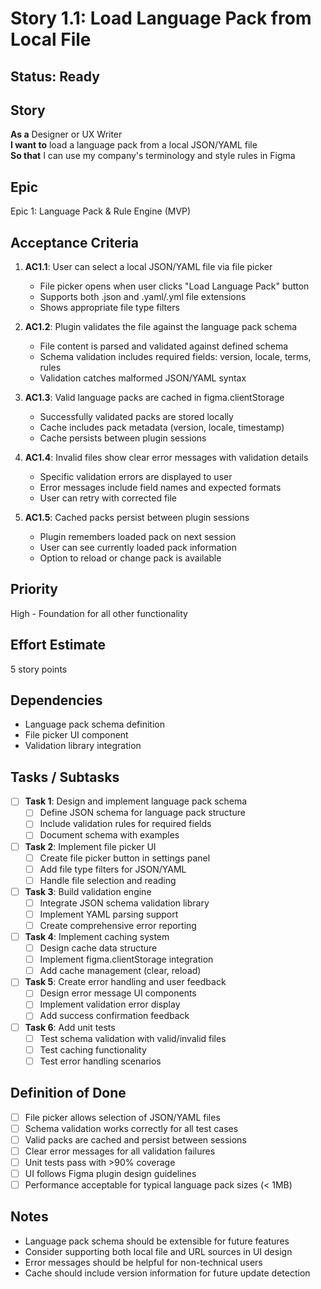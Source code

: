 # Story 1.1: Load Language Pack from Local File

## Status: Ready

## Story
**As a** Designer or UX Writer  
**I want to** load a language pack from a local JSON/YAML file  
**So that** I can use my company's terminology and style rules in Figma

## Epic
Epic 1: Language Pack & Rule Engine (MVP)

## Acceptance Criteria
1. **AC1.1**: User can select a local JSON/YAML file via file picker
   - File picker opens when user clicks "Load Language Pack" button
   - Supports both .json and .yaml/.yml file extensions
   - Shows appropriate file type filters

2. **AC1.2**: Plugin validates the file against the language pack schema
   - File content is parsed and validated against defined schema
   - Schema validation includes required fields: version, locale, terms, rules
   - Validation catches malformed JSON/YAML syntax

3. **AC1.3**: Valid language packs are cached in figma.clientStorage
   - Successfully validated packs are stored locally
   - Cache includes pack metadata (version, locale, timestamp)
   - Cache persists between plugin sessions

4. **AC1.4**: Invalid files show clear error messages with validation details
   - Specific validation errors are displayed to user
   - Error messages include field names and expected formats
   - User can retry with corrected file

5. **AC1.5**: Cached packs persist between plugin sessions
   - Plugin remembers loaded pack on next session
   - User can see currently loaded pack information
   - Option to reload or change pack is available

## Priority
High - Foundation for all other functionality

## Effort Estimate
5 story points

## Dependencies
- Language pack schema definition
- File picker UI component
- Validation library integration

## Tasks / Subtasks
- [ ] **Task 1**: Design and implement language pack schema
  - [ ] Define JSON schema for language pack structure
  - [ ] Include validation rules for required fields
  - [ ] Document schema with examples

- [ ] **Task 2**: Implement file picker UI
  - [ ] Create file picker button in settings panel
  - [ ] Add file type filters for JSON/YAML
  - [ ] Handle file selection and reading

- [ ] **Task 3**: Build validation engine
  - [ ] Integrate JSON schema validation library
  - [ ] Implement YAML parsing support
  - [ ] Create comprehensive error reporting

- [ ] **Task 4**: Implement caching system
  - [ ] Design cache data structure
  - [ ] Implement figma.clientStorage integration
  - [ ] Add cache management (clear, reload)

- [ ] **Task 5**: Create error handling and user feedback
  - [ ] Design error message UI components
  - [ ] Implement validation error display
  - [ ] Add success confirmation feedback

- [ ] **Task 6**: Add unit tests
  - [ ] Test schema validation with valid/invalid files
  - [ ] Test caching functionality
  - [ ] Test error handling scenarios

## Definition of Done
- [ ] File picker allows selection of JSON/YAML files
- [ ] Schema validation works correctly for all test cases
- [ ] Valid packs are cached and persist between sessions
- [ ] Clear error messages for all validation failures
- [ ] Unit tests pass with >90% coverage
- [ ] UI follows Figma plugin design guidelines
- [ ] Performance acceptable for typical language pack sizes (< 1MB)

## Notes
- Language pack schema should be extensible for future features
- Consider supporting both local file and URL sources in UI design
- Error messages should be helpful for non-technical users
- Cache should include version information for future update detection

